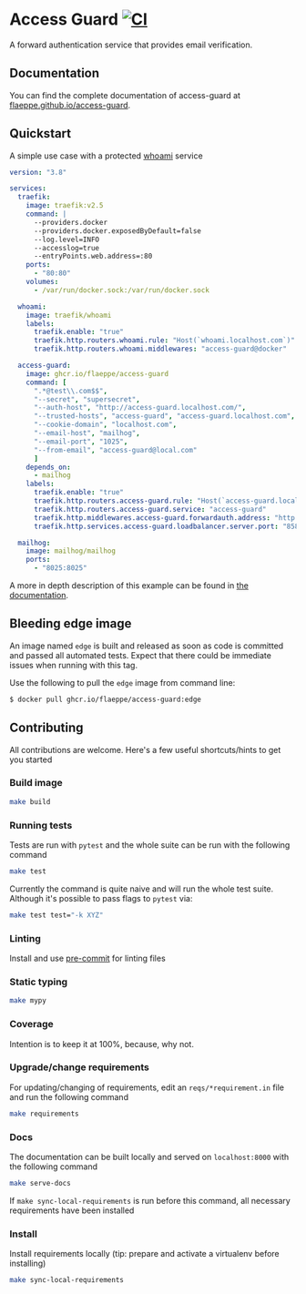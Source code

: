 # Access Guard [![CI](https://github.com/flaeppe/access-guard/actions/workflows/ci.yml/badge.svg?branch=master)](https://github.com/flaeppe/access-guard/actions/workflows/ci.yml)

A forward authentication service that provides email verification.

## Documentation

You can find the complete documentation of access-guard at
[flaeppe.github.io/access-guard](https://flaeppe.github.io/access-guard).

## Quickstart

A simple use case with a protected [whoami](https://github.com/traefik/whoami) service

```yaml
version: "3.8"

services:
  traefik:
    image: traefik:v2.5
    command: |
      --providers.docker
      --providers.docker.exposedByDefault=false
      --log.level=INFO
      --accesslog=true
      --entryPoints.web.address=:80
    ports:
      - "80:80"
    volumes:
      - /var/run/docker.sock:/var/run/docker.sock

  whoami:
    image: traefik/whoami
    labels:
      traefik.enable: "true"
      traefik.http.routers.whoami.rule: "Host(`whoami.localhost.com`)"
      traefik.http.routers.whoami.middlewares: "access-guard@docker"

  access-guard:
    image: ghcr.io/flaeppe/access-guard
    command: [
      ".*@test\\.com$$",
      "--secret", "supersecret",
      "--auth-host", "http://access-guard.localhost.com/",
      "--trusted-hosts", "access-guard", "access-guard.localhost.com",
      "--cookie-domain", "localhost.com",
      "--email-host", "mailhog",
      "--email-port", "1025",
      "--from-email", "access-guard@local.com"
      ]
    depends_on:
      - mailhog
    labels:
      traefik.enable: "true"
      traefik.http.routers.access-guard.rule: "Host(`access-guard.localhost.com`)"
      traefik.http.routers.access-guard.service: "access-guard"
      traefik.http.middlewares.access-guard.forwardauth.address: "http://access-guard:8585/auth"
      traefik.http.services.access-guard.loadbalancer.server.port: "8585"

  mailhog:
    image: mailhog/mailhog
    ports:
      - "8025:8025"
```

A more in depth description of this example can be found in
[the documentation](https://flaeppe.github.io/access-guard/traefik/).

## Bleeding edge image

An image named `edge` is built and released as soon as code is committed and passed
all automated tests. Expect that there could be immediate issues when running with
this tag.

Use the following to pull the `edge` image from command line:

```sh
$ docker pull ghcr.io/flaeppe/access-guard:edge
```

## Contributing

All contributions are welcome. Here's a few useful shortcuts/hints to get you started

### Build image

```sh
make build
```

### Running tests

Tests are run with `pytest` and the whole suite can be run with the following command

```sh
make test
```

Currently the command is quite naive and will run the whole test suite. Although
it's possible to pass flags to `pytest` via:

```sh
make test test="-k XYZ"
```

### Linting

Install and use [pre-commit](https://pre-commit.com/#installation) for linting files

### Static typing

```sh
make mypy
```

### Coverage

Intention is to keep it at 100%, because, why not.

### Upgrade/change requirements

For updating/changing of requirements, edit an `reqs/*requirement.in` file and run
the following command

```sh
make requirements
```

### Docs

The documentation can be built locally and served on `localhost:8000` with the
following command

```sh
make serve-docs
```

If `make sync-local-requirements` is run before this command, all necessary
requirements have been installed

### Install

Install requirements locally (tip: prepare and activate a virtualenv before installing)

```sh
make sync-local-requirements
```
